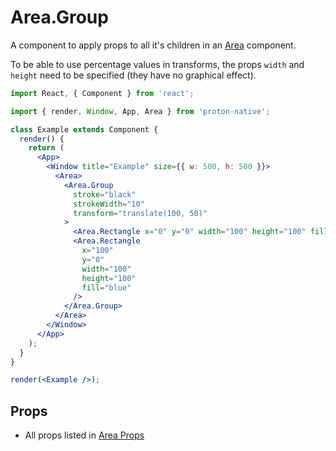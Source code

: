 # Area.Group

A component to apply props to all it's children in an [Area](component_APIs/area) component.

To be able to use percentage values in transforms, the props `width` and `height` need to be specified (they have no graphical effect).

```jsx
import React, { Component } from 'react';

import { render, Window, App, Area } from 'proton-native';

class Example extends Component {
  render() {
    return (
      <App>
        <Window title="Example" size={{ w: 500, h: 500 }}>
          <Area>
            <Area.Group
              stroke="black"
              strokeWidth="10"
              transform="translate(100, 50)"
            >
              <Area.Rectangle x="0" y="0" width="100" height="100" fill="red" />
              <Area.Rectangle
                x="100"
                y="0"
                width="100"
                height="100"
                fill="blue"
              />
            </Area.Group>
          </Area>
        </Window>
      </App>
    );
  }
}

render(<Example />);
```

## Props

- All props listed in [Area Props](area_props.md)
